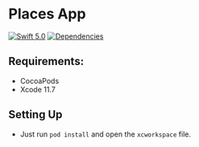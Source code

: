 # Places App

[![Swift 5.0](https://img.shields.io/badge/swift-5.0-ED523F.svg?style=flat)](https://swift.org/download/) [![Dependencies](https://img.shields.io/badge/dependencies-RxSwift-brightgreen.svg)](https://github.com/ReactiveX/RxSwift)

## Requirements:

* CocoaPods
* Xcode 11.7

## Setting Up

* Just run `pod install` and open the `xcworkspace` file.
